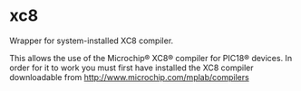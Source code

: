# xc8
Wrapper for system-installed XC8 compiler.

This allows the use of the Microchip® XC8® compiler for PIC18® devices. In order for it to work you must first have 
installed the XC8 compiler downloadable from http://www.microchip.com/mplab/compilers
